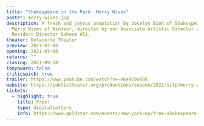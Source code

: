 ```yaml
---
title: "Shakespeare in the Park: Merry Wives"
poster: merry-wives.jpg
description: A fresh and joyous adaptation by Jocelyn Bioh of Shakespeare’s The
  Merry Wives of Windsor, directed by our Associate Artistic Director and
  Resident Director Saheem Ali.
theater: Delacorte Theater
preview: 2021-07-06
opening: 2021-07-06
returns: ""
closing: 2021-09-18
tonyaward: false
criticspick: true
trailer: https://www.youtube.com/watch?v=-HKe9C0v98k
website: https://publictheater.org/productions/season/2021/sitp/merry-wives/
tickets:
  - highlight: true
    title: Free!
    type: digitalLottery
    info: https://www.goldstar.com/events/new-york-ny/free-shakespeare-in-the-park-lottery-merry-wives-tickets
---
```

